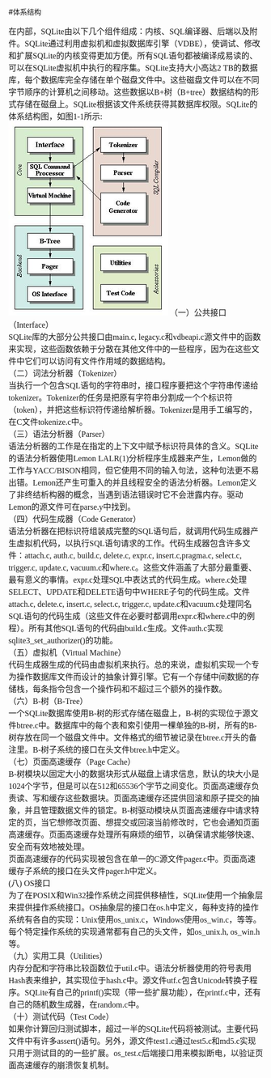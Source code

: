 #体系结构
<font face="微软雅黑" size="3px">

在内部，SQLite由以下几个组件组成：内核、SQL编译器、后端以及附件。SQLite通过利用虚拟机和虚拟数据库引擎（VDBE），使调试、修改和扩展SQLite的内核变得更加方便。所有SQL语句都被编译成易读的、可以在SQLite虚拟机中执行的程序集。SQLite支持大小高达2 TB的数据库，每个数据库完全存储在单个磁盘文件中。这些磁盘文件可以在不同字节顺序的计算机之间移动。这些数据以B+树（B+tree）数据结构的形式存储在磁盘上。SQLite根据该文件系统获得其数据库权限。SQLite的体系结构图，如图1-1所示:  
<img src="img1-1.jpg"> 
（一）公共接口（Interface）  
SQLite库的大部分公共接口由main.c, legacy.c和vdbeapi.c源文件中的函数来实现，这些函数依赖于分散在其他文件中的一些程序，因为在这些文件中它们可以访问有文件作用域的数据结构。  
（二）词法分析器（Tokenizer）    
当执行一个包含SQL语句的字符串时，接口程序要把这个字符串传递给tokenizer。Tokenizer的任务是把原有字符串分割成一个个标识符（token），并把这些标识符传递给解析器。Tokenizer是用手工编写的，在C文件tokenize.c中。  
（三）语法分析器（Parser）  
语法分析器的工作是在指定的上下文中赋予标识符具体的含义。SQLite的语法分析器使用Lemon LALR(1)分析程序生成器来产生，Lemon做的工作与YACC/BISON相同，但它使用不同的输入句法，这种句法更不易出错。Lemon还产生可重入的并且线程安全的语法分析器。Lemon定义了非终结析构器的概念，当遇到语法错误时它不会泄露内存。驱动Lemon的源文件可在parse.y中找到。  
（四）代码生成器（Code Generator）  
语法分析器在把标识符组装成完整的SQL语句后，就调用代码生成器产生虚拟机代码，以执行SQL语句请求的工作。代码生成器包含许多文件：attach.c, auth.c, build.c, delete.c, expr.c, insert.c,pragma.c, select.c, trigger.c, update.c, vacuum.c和where.c。这些文件涵盖了大部分最重要、最有意义的事情。expr.c处理SQL中表达式的代码生成。where.c处理SELECT、UPDATE和DELETE语句中WHERE子句的代码生成。文件attach.c, delete.c, insert.c, select.c, trigger.c, update.c和vacuum.c处理同名SQL语句的代码生成（这些文件在必要时都调用expr.c和where.c中的例程）。所有其他SQL语句的代码由build.c生成。文件auth.c实现sqlite3_set_authorizer()的功能。  
（五）虚拟机（Virtual Machine）  
代码生成器生成的代码由虚拟机来执行。总的来说，虚拟机实现一个专为操作数据库文件而设计的抽象计算引擎。它有一个存储中间数据的存储栈，每条指令包含一个操作码和不超过三个额外的操作数。  
（六）B-树（B-Tree）  
一个SQLite数据库使用B-树的形式存储在磁盘上，B-树的实现位于源文件btree.c中。数据库中的每个表和索引使用一棵单独的B-树，所有的B-树存放在同一个磁盘文件中。文件格式的细节被记录在btree.c开头的备注里。B-树子系统的接口在头文件btree.h中定义。  
（七）页面高速缓存（Page Cache）    
 B-树模块以固定大小的数据块形式从磁盘上请求信息，默认的块大小是1024个字节，但是可以在512和65536个字节之间变化。页面高速缓存负责读、写和缓存这些数据块。页面高速缓存还提供回滚和原子提交的抽象，并且管理数据文件的锁定。B-树驱动模块从页面高速缓存中请求特定的页，当它想修改页面、想提交或回滚当前修改时，它也会通知页面高速缓存。页面高速缓存处理所有麻烦的细节，以确保请求能够快速、安全而有效地被处理。<br>
页面高速缓存的代码实现被包含在单一的C源文件pager.c中。页面高速缓存子系统的接口在头文件pager.h中定义。  
 (八) OS接口  
 为了在POSIX和Win32操作系统之间提供移植性，SQLite使用一个抽象层来提供操作系统接口。OS抽象层的接口在os.h中定义，每种支持的操作系统有各自的实现：Unix使用os_unix.c，Windows使用os_win.c，等等。每个特定操作系统的实现通常都有自己的头文件，如os_unix.h, os_win.h等。  
（九）实用工具（Utilities）  
内存分配和字符串比较函数位于util.c中。语法分析器使用的符号表用Hash表来维护，其实现位于hash.c中。源文件utf.c包含Unicode转换子程序。SQLite有自己的printf()实现（带一些扩展功能），在printf.c中，还有自己的随机数生成器，在random.c中。  
（十）测试代码（Test Code）  
如果你计算回归测试脚本，超过一半的SQLite代码将被测试。主要代码文件中有许多assert()语句。另外，源文件test1.c通过test5.c和md5.c实现只用于测试目的的一些扩展。os_test.c后端接口用来模拟断电，以验证页面高速缓存的崩溃恢复机制。